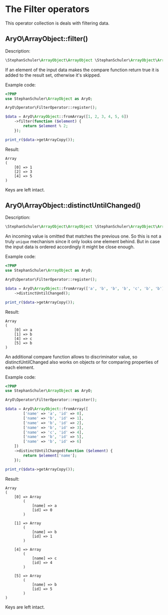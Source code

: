 # The Filter operators

This operator collection is deals with filtering data.


## AryO\ArrayObject::filter()

Description:
````php
\StephanSchuler\ArrayObject\ArrayObject \StephanSchuler\ArrayObject\ArrayObject::filter(callable $compare = null)
````

If an element of the input data makes the compare function return true it is added to the result set, otherwise
it's skipped.

Example code:
````php
<?PHP
use StephanSchuler\ArrayObject as AryO;

AryO\Operator\FilterOperator::register();

$data = AryO\ArrayObject::fromArray([1, 2, 3, 4, 5, 6])
    ->filter(function ($element) {
        return $element % 2;
    });

print_r($data->getArrayCopy());
````

Result:
````
Array
(
    [0] => 1
    [2] => 3
    [4] => 5
)
````

Keys are left intact.


## AryO\ArrayObject::distinctUntilChanged()

Description:
````php
\StephanSchuler\ArrayObject\ArrayObject \StephanSchuler\ArrayObject\ArrayObject::distinctUntilChanged(callable $compare = null)
````

An incoming value is omitted that matches the previous one. So this is not a truly `unique` mechanism since it
only looks one element behind. But in case the input data is ordered accordingly it might be close enough.

Example code:
````php
<?PHP
use StephanSchuler\ArrayObject as AryO;

AryO\Operator\FilterOperator::register();

$data = AryO\ArrayObject::fromArray(['a', 'b', 'b', 'b', 'c', 'b', 'b'])
    ->distinctUntilChanged();

print_r($data->getArrayCopy());
````

Result:
````
Array
(
    [0] => a
    [1] => b
    [4] => c
    [5] => b
)
````

An additional compare function allows to discriminator value, so distinctUntilChanged also works on objects or for
comparing properties of each element.

Example code:
````php
<?PHP
use StephanSchuler\ArrayObject as AryO;

AryO\Operator\FilterOperator::register();

$data = AryO\ArrayObject::fromArray([
        ['name' => 'a', 'id' => 0],
        ['name' => 'b', 'id' => 1],
        ['name' => 'b', 'id' => 2],
        ['name' => 'b', 'id' => 3],
        ['name' => 'c', 'id' => 4],
        ['name' => 'b', 'id' => 5],
        ['name' => 'b', 'id' => 6]
    ])
    ->distinctUntilChanged(function ($element) {
        return $element['name'];
    });

print_r($data->getArrayCopy());
````

Result:
````
Array
(
    [0] => Array
        (
            [name] => a
            [id] => 0
        )

    [1] => Array
        (
            [name] => b
            [id] => 1
        )

    [4] => Array
        (
            [name] => c
            [id] => 4
        )

    [5] => Array
        (
            [name] => b
            [id] => 5
        )
)
````

Keys are left intact.